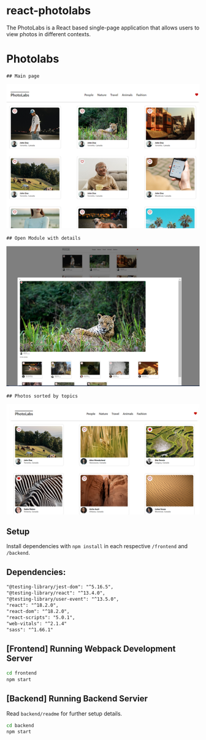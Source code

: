 # react-photolabs
The PhotoLabs is a React based single-page application that allows users to view photos in different contexts.
    

# Photolabs
    ## Main page
![mainPage](https://github.com/marinaivanovadev/photolabs-starter/blob/main/docs/photo-mainpage.png)

    ## Open Module with details
![openmodule](https://github.com/marinaivanovadev/photolabs-starter/blob/main/docs/photo-modal.png)

    ## Photos sorted by topics
![bytopic](https://github.com/marinaivanovadev/photolabs-starter/blob/main/docs/photo-topics.png)


## Setup

Install dependencies with `npm install` in each respective `/frontend` and `/backend`.
## Dependencies: 
    "@testing-library/jest-dom": "^5.16.5",
    "@testing-library/react": "^13.4.0",
    "@testing-library/user-event": "^13.5.0",
    "react": "^18.2.0",
    "react-dom": "^18.2.0",
    "react-scripts": "5.0.1",
    "web-vitals": "^2.1.4"
    "sass": "^1.66.1"
  
## [Frontend] Running Webpack Development Server

```sh
cd frontend
npm start
```

## [Backend] Running Backend Servier

Read `backend/readme` for further setup details.

```sh
cd backend
npm start
```
